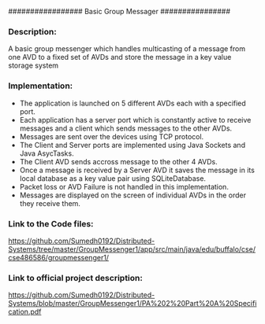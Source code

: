 ################# Basic Group Messager ################

### Description: 
A basic group messenger which handles multicasting of a message from one AVD to a fixed set of AVDs and store the message in a key value storage system

### Implementation:
* The application is launched on 5 different AVDs each with a specified port.
* Each application has a server port which is constantly active to receive messages and a client which sends messages to the other AVDs.
* Messages are sent over the devices using TCP protocol.
* The Client and Server ports are implemented using Java Sockets and Java AsycTasks.
* The Client AVD sends accross message to the other 4 AVDs.
* Once a message is received by a Server AVD it saves the message in its local database as a key value pair using SQLiteDatabase.
* Packet loss or AVD Failure is not handled in this implementation.
* Messages are displayed on the screen of individual AVDs in the order they receive them.

### Link to the Code files:
https://github.com/Sumedh0192/Distributed-Systems/tree/master/GroupMessenger1/app/src/main/java/edu/buffalo/cse/cse486586/groupmessenger1/

### Link to official project description:
https://github.com/Sumedh0192/Distributed-Systems/blob/master/GroupMessenger1/PA%202%20Part%20A%20Specification.pdf

